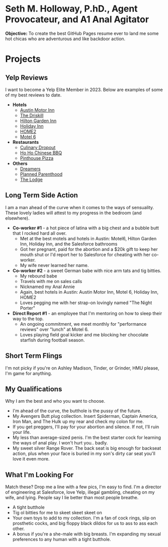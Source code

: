 # Seth M. Holloway, P.hD., Agent Provocateur, and A1 Anal Agitator #
**Objective:** To create the best GitHub Pages resume ever to land me some hot chicas who are adventurous and like backdoor action. 

# Projects # 
## Yelp Reviews ##
I want to become a Yelp Elite Member in 2023. Below are examples of some of my best reviews to date.
- **Hotels**
  - [Austin Motor Inn](austinmotorinn.md)
  - [The Driskill](thedriskill.md)
  - [Hilton Garden Inn](Hiltongardeninn.md)
  - [Holiday Inn](holidayinn.md)
  - [HOME2](Home2.md)
  - [Motel 6](motel6.md)
- **Restaurants** 
  - [Culinary Dropout](culinarydropout.md)
  - [Ho Ho Chinese BBQ](hohochinesebbq.md)
  - [Pinthouse Pizza](pinthousepizza.md)
- **Others**
  - [Dreamers](dreamers.md)
  - [Planned Parenthood](plannedparenthood.md) 
  - [The Lodge](thelodge.md)
## Long Term Side Action ##
I am a man ahead of the curve when it comes to the ways of sensuality. These lovely ladies will attest to my progress in the bedroom (and elsewhere).
- **Co-worker #1** - a hot piece of latina with a big chest and a bubble butt that I rocked hard all over.
  - Met at the best motels and hotels in Austin: Motel6, Hilton Garden Inn, Holiday Inn, and the Salesforce bathrooms
  - Got her pregnant, paid for the abortion and a $20k gift to keep her mouth shut or I'd report her to Salesforce for cheating with her co-worker.
  - My wife never learned her name.
- **Co-worker #2** - a sweet German babe with nice arm tats and tig bitties.
  - My rebound babe
  - Travels with me on sales calls
  - Nicknamed my Anal Annie
  - Again, best hotels in Austin: Austin Motor Inn, Motel 6, Holiday Inn, HOME2
  - Loves pegging me with her strap-on lovingly named "The Night Porter"
- **Direct Report #1** - an employee that I'm mentoring on how to sleep their way to the top.
  - An ongoing commitment, we meet monthly for "performance reviews" over "lunch" at Motel 6.
  - Loves playing field goal kicker and me blocking her chocolate starfish during football season.

## Short Term Flings ##
I'm not picky if you're on Ashley Madison, Tinder, or Grinder, HMU please, I'm game for anything.

## My Qualifications ## 
Why I am the best and who you want to choose.
- I'm ahead of the curve, the butthole is the pussy of the future.
- My Avengers Butt plug collection. Insert Spiderman, Captain America, Iron Man, and The Hulk up my rear and check my colon for me.
- If you get preggers, I'll pay for your abortion and silence. If not, I'll ruin your life.
- My less than average-sized penis. I'm the best starter cock for learning the ways of anal play. I won't hurt you.. badly.
- My sweet silver Range Rover. The back seat is big enough for backseat action, plus when your face is buried in my son's dirty car seat you'll love it even more.
 
## What I'm Looking For ##
Match these? Drop me a line with a few pics, I'm easy to find. I'm a director of engineering at Salesforce, love Yelp, illegal gambling, cheating on my wife, and lying. People say I lie better than most people breathe.
- A tight butthole
- Tig ol bitties for me to skeet skeet skeet on
- Your own toys to add to my collection. I'm a fan of cock rings, slip on prosthetic cocks, and big floppy black dildos for us to ass to ass each other. 
- A bonus if you're a she-male with big breasts. I'm expanding my sexual preferences to any human with a tight butthole.


